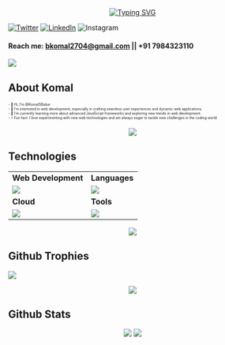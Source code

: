 


<div style="text-align: center;"> 
 <a href="https://git.io/typing-svg"><img src="https://readme-typing-svg.herokuapp.com?font=Fira+Code&weight=500&size=24&pause=1000&color=3DF7D9&random=false&width=435&lines=Hi%2C+I+am+Komal+Babar%F0%9F%91%8B%F0%9F%8F%BD;A+Web+Developer%F0%9F%9A%80;Let's+Connect!" alt="Typing SVG" /></a>
</div>

[![Twitter](https://skillicons.dev/icons?i=twitter)](https://x.com/Shubhambabar21)
[![LinkedIn](https://skillicons.dev/icons?i=linkedin)](https://www.linkedin.com/in/komal-babar-baa978322/)
![Instagram](https://skillicons.dev/icons?i=instagram)

#### Reach me: bkomal2704@gmail.com || +91 7984323110
  
![](https://komarev.com/ghpvc/?username=KomalSBabar)
## About Komal
<p style="font-size:7px;">
- 👋 Hi, I’m @KomalSBabar <br>
- 👀 I’m interested in web development, especially in crafting seamless user experiences and dynamic web applications.<br>
- 🌱 I’m currently learning more about advanced JavaScript frameworks and exploring new trends in web development.<br>
- ⚡ Fun fact: I love experimenting with new web technologies and am always eager to tackle new challenges in the coding world
</p>

<p align="center"><img src= 'https://capsule-render.vercel.app/api?type=rect&color=gradient&height=2.5'/></p>

## Technologies
 
<table>
<tr>
	<td><strong>Web Development</strong></td>
	<td><strong>Languages</strong></td>
</tr>
<tr>
		<td><img src = "https://skillicons.dev/icons?i=html,css,js,react,tailwind,nodejs,express,firebase,mongodb" ></td>
		<td><img src = "https://skillicons.dev/icons?i=javascript,java,c&theme=dark"></td>
</tr>
<tr>
	<td><strong>Cloud</strong></td>
	<td><strong>Tools</strong></td>
</tr>
<tr>
	<td><img src = "https://skillicons.dev/icons?i=docker,kubernetes,azure,netlify&theme=dark"></td>
	<td><img src = "https://skillicons.dev/icons?i=git,vscode,github,vim,githubactions&theme=dark"></td>
</tr>
</table>

<p align="center"><img src= 'https://capsule-render.vercel.app/api?type=rect&color=gradient&height=2.5'/></p>

## Github Trophies
![](https://github-profile-trophy.vercel.app/?username=KomalSBabar&theme=nord&no-frame=false&no-bg=true&margin-w=4)

<p align="center"><img src= 'https://capsule-render.vercel.app/api?type=rect&color=gradient&height=2.5'/></p>

## Github Stats
<p style="display:flex; align=center; justify-content:center; ">
<img src="https://github-readme-stats.vercel.app/api?username=KomalSBabar&theme=midnight-purple" style="margin-right:4px;">
<img src="https://streak-stats.demolab.com/?user=KomalSBabar&theme=holi-theme">
</p>
